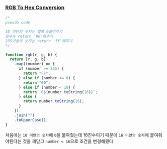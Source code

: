 ### [RGB To Hex Conversion](https://www.codewars.com/kata/513e08acc600c94f01000001/train/javascript)

```js
/*
pseudo code

10 미만의 숫자는 앞에 0붙여주기
음수는 return '00'해주기
255이상의 숫자는 return 'ff'해주기
*/
```

```js
function rgb(r, g, b) {
  return [r, g, b]
    .map((number) => {
      if (number >= 255) {
        return "FF";
      } else if (number <= 0) {
        return "00";
      } else if (number < 10) {
        return `0${number.toString(16)}`;
      } else {
        return number.toString(16);
      }
    })
    .join("")
    .toUpperCase();
}
```

처음에는 `10 미만의 숫자`에 `0`을 붙여줬는데 16진수이기 때문에 `16 미만의 숫자`에 붙여줘야된다는 것을 깨닫고 `number < 16`으로 조건을 변경해줬다
